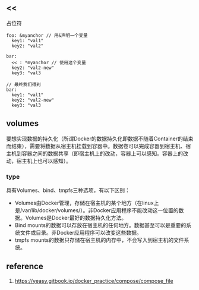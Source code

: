 ## <<
占位符
```
foo: &myanchor // 用&声明一个变量
  key1: "val1"
  key2: "val2"

bar:
  << : *myanchor // 使用这个变量
  key2: "val2-new"
  key3: "val3

// 最终我们得到
bar:
  key1: "val1"
  key2: "val2-new"
  key3: "val3
```

## volumes
要想实现数据的持久化（所谓Docker的数据持久化即数据不随着Container的结束而结束），需要将数据从宿主机挂载到容器中。数据卷可以完成容器到宿主机、宿主机到容器之间的数据共享（即宿主机上的改动，容器上可以感知。容器上的改动，宿主机上也可以感知）。

### type
具有Volumes、bind、tmpfs三种选项，有以下区别：

- Volumes由Docker管理，存储在宿主机的某个地方（在linux上是/var/lib/docker/volumes/）。非Docker应用程序不能改动这一位置的数据。Volumes是Docker最好的数据持久化方法。
- Bind mounts的数据可以存放在宿主机的任何地方。数据甚至可以是重要的系统文件或目录。非Docker应用程序可以改变这些数据。
- tmpfs mounts的数据只存储在宿主机的内存中，不会写入到宿主机的文件系统。

## reference
1. https://yeasy.gitbook.io/docker_practice/compose/compose_file